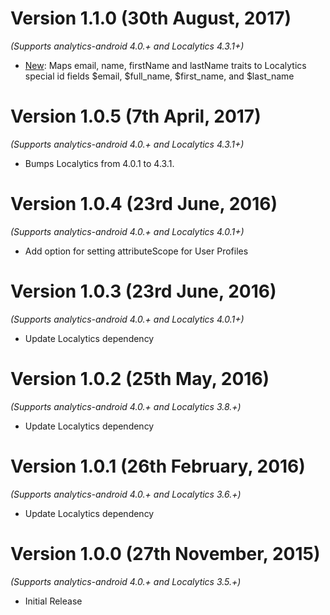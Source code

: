 Version 1.1.0 (30th August, 2017)
===================================
*(Supports analytics-android 4.0.+ and Localytics 4.3.1+)*

  * [New](https://github.com/segment-integrations/analytics-android-integration-localytics/pull/6/files): Maps email, name, firstName and lastName
    traits to Localytics special id fields $email, $full_name, $first_name, and $last_name

Version 1.0.5 (7th April, 2017)
===================================
*(Supports analytics-android 4.0.+ and Localytics 4.3.1+)*

  * Bumps Localytics from 4.0.1 to 4.3.1.

Version 1.0.4 (23rd June, 2016)
===================================
*(Supports analytics-android 4.0.+ and Localytics 4.0.1+)*

  * Add option for setting attributeScope for User Profiles

Version 1.0.3 (23rd June, 2016)
===================================
*(Supports analytics-android 4.0.+ and Localytics 4.0.1+)*

  * Update Localytics dependency

Version 1.0.2 (25th May, 2016)
===================================
*(Supports analytics-android 4.0.+ and Localytics 3.8.+)*

  * Update Localytics dependency

Version 1.0.1 (26th February, 2016)
===================================
*(Supports analytics-android 4.0.+ and Localytics 3.6.+)*

  * Update Localytics dependency

Version 1.0.0 (27th November, 2015)
===================================
*(Supports analytics-android 4.0.+ and Localytics 3.5.+)*

  * Initial Release
